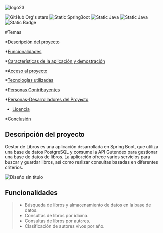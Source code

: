 ![logo23](https://github.com/user-attachments/assets/84f23e3b-c08c-4328-97a4-44e7df4f3ae9)

![GitHub Org's stars](https://img.shields.io/github/stars/camilafernanda?style=social)
![Static SpringBoot](https://img.shields.io/badge/SpringBoot-6DB33F?style=flat&logo=springboot&logoColor=white)
![Static Java](https://img.shields.io/badge/Java-ED8B00?style=flat&logo=openjdk&logoColor=white)
![Static Java](https://img.shields.io/badge/PostgreSQL-4169E1?style=flat&logo=postgresql&logoColor=white)
![Static Badge](https://img.shields.io/badge/Manven-v4.0.0-green)

#Temas



*[Descripción del proyecto](#descripción-del-proyecto)

*[Funcionalidades](#Funcionalidades)

*[Características de la aplicación y demostración](#Características-de-la-aplicación-y-demostración)

*[Acceso al proyecto](#acceso-proyecto)

*[Tecnologías utilizadas](#tecnologías-utilizadas)

*[Personas Contribuyentes](#personas-contribuyentes)

*[Personas-Desarrolladores del Proyecto](#personas-desarrolladores)

* [Licencia](#licencia)

*[Conclusión](#conclusión)

Descripción del proyecto
-------------------------
Gestor de Libros es una aplicación desarrollada en Spring Boot, que utiliza una base de datos PostgreSQL y consume la API Gutendex para gestionar una base de datos de libros. La aplicación ofrece varios servicios para buscar y guardar libros, así como realizar consultas basadas en diferentes criterios.


![Diseño sin título](https://github.com/user-attachments/assets/99b50f4e-49c1-4d03-9313-f727a962bff4)

 Funcionalidades
 ----------------
>
> - Búsqueda de libros y almacenamiento de datos en la base de datos.
> - Consultas de libros por idioma.
> - Consultas de libros por autores.
> - Clasificación de autores vivos por año.
>





